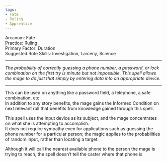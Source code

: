 ```yaml
---
tags:
- Fate
- Ruling
- Apprentice
---
```


Arcanum: Fate\
Practice: Ruling\
Primary Factor: Duration\
Suggested Rote Skills: Investigation, Larceny, Science

---

_The probability of correctly guessing a phone number, a password, or lock combination on the first try is minute but not impossible. This spell allows the mage to do just that simply by entering data into an appropriate device._

---

This can be used on anything like a password field, a telephone, a safe combination, etc.\
In addition to any story benefits, the mage gains the Informed Condition on next relevant roll that benefits from knowledge gained through this spell.

This spell uses the input device as its subject, and the mage concentrates on what she is attempting to accomplish.\
It does not require sympathy even for applications such as guessing the phone number for a particular person; the magic applies to the probabilities of random input, rather than locating a target.

Although it will call the nearest available phone to the person the mage is trying to reach, the spell doesn’t tell the caster where that phone is.
